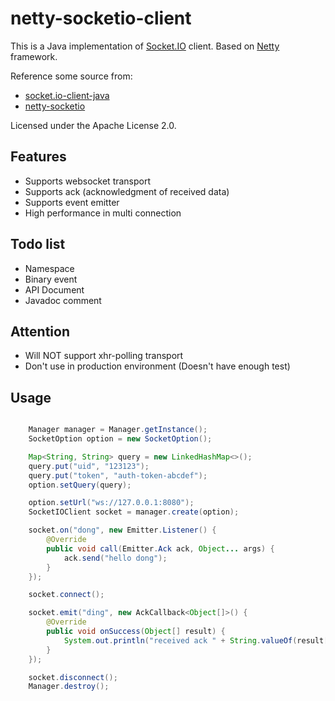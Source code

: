 # netty-socketio-client

This is a Java implementation of [Socket.IO](http://socket.io/) client. Based on [Netty](http://netty.io/) framework.  

Reference some source from:
* [socket.io-client-java](https://github.com/socketio/socket.io-client-java)
* [netty-socketio](https://github.com/mrniko/netty-socketio)

Licensed under the Apache License 2.0.

## Features
* Supports websocket transport  
* Supports ack (acknowledgment of received data) 
* Supports event emitter
* High performance in multi connection

## Todo list
* Namespace
* Binary event
* API Document
* Javadoc comment

## Attention
* Will NOT support xhr-polling transport
* Don't use in production environment (Doesn't have enough test)

## Usage
```java

    Manager manager = Manager.getInstance();
    SocketOption option = new SocketOption();

    Map<String, String> query = new LinkedHashMap<>();
    query.put("uid", "123123");
    query.put("token", "auth-token-abcdef");
    option.setQuery(query);

    option.setUrl("ws://127.0.0.1:8080");
    SocketIOClient socket = manager.create(option);

    socket.on("dong", new Emitter.Listener() {
        @Override
        public void call(Emitter.Ack ack, Object... args) {
            ack.send("hello dong");
        }
    });

    socket.connect();

    socket.emit("ding", new AckCallback<Object[]>() {
        @Override
        public void onSuccess(Object[] result) {
            System.out.println("received ack " + String.valueOf(result[0]));
        }
    });

    socket.disconnect();
    Manager.destroy();

```